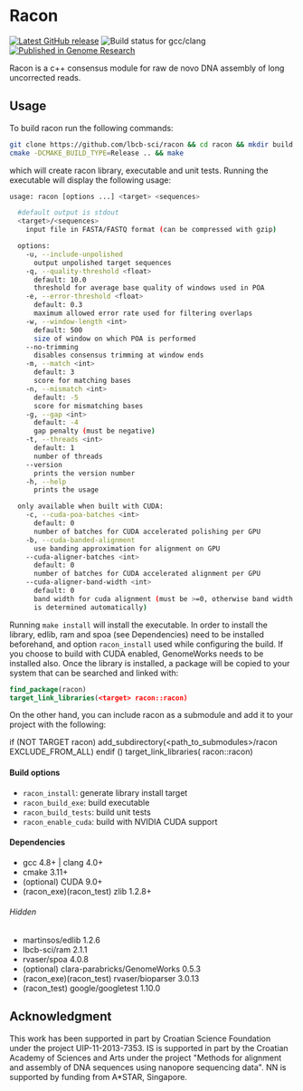# Racon

[![Latest GitHub release](https://img.shields.io/github/release/lbcb-sci/racon.svg)](https://github.com/lbcb-sci/racon/releases/latest)
![Build status for gcc/clang](https://github.com/lbcb-sci/racon/actions/workflows/racon.yml/badge.svg)
[![Published in Genome Research](https://img.shields.io/badge/published%20in-Genome%20Research-blue.svg)](https://doi.org/10.1101/gr.214270.116)

Racon is a c++ consensus module for raw de novo DNA assembly of long uncorrected reads.

## Usage

To build racon run the following commands:
```bash
git clone https://github.com/lbcb-sci/racon && cd racon && mkdir build && cd build
cmake -DCMAKE_BUILD_TYPE=Release .. && make
```

which will create racon library, executable and unit tests. Running the executable will display the following usage:

```bash
usage: racon [options ...] <target> <sequences>

  #default output is stdout
  <target>/<sequences>
    input file in FASTA/FASTQ format (can be compressed with gzip)

  options:
    -u, --include-unpolished
      output unpolished target sequences
    -q, --quality-threshold <float>
      default: 10.0
      threshold for average base quality of windows used in POA
    -e, --error-threshold <float>
      default: 0.3
      maximum allowed error rate used for filtering overlaps
    -w, --window-length <int>
      default: 500
      size of window on which POA is performed
    --no-trimming
      disables consensus trimming at window ends
    -m, --match <int>
      default: 3
      score for matching bases
    -n, --mismatch <int>
      default: -5
      score for mismatching bases
    -g, --gap <int>
      default: -4
      gap penalty (must be negative)
    -t, --threads <int>
      default: 1
      number of threads
    --version
      prints the version number
    -h, --help
      prints the usage

  only available when built with CUDA:
    -c, --cuda-poa-batches <int>
      default: 0
      number of batches for CUDA accelerated polishing per GPU
    -b, --cuda-banded-alignment
      use banding approximation for alignment on GPU
    --cuda-aligner-batches <int>
      default: 0
      number of batches for CUDA accelerated alignment per GPU
    --cuda-aligner-band-width <int>
      default: 0
      band width for cuda alignment (must be >=0, otherwise band width
      is determined automatically)
```

Running `make install` will install the executable. In order to install the library, edlib, ram and spoa (see Dependencies) need to be installed beforehand, and option `racon_install` used while configuring the build. If you choose to build with CUDA enabled, GenomeWorks needs to be installed also. Once the library is installed, a package will be copied to your system that can be searched and linked with:

```cmake
find_package(racon)
target_link_libraries(<target> racon::racon)
```

On the other hand, you can include racon as a submodule and add it to your project with the following:

if (NOT TARGET racon)
  add_subdirectory(<path_to_submodules>/racon EXCLUDE_FROM_ALL)
endif ()
target_link_libraries(<target> racon::racon)

#### Build options
- `racon_install`: generate library install target
- `racon_build_exe`: build executable
- `racon_build_tests`: build unit tests
- `racon_enable_cuda`: build with NVIDIA CUDA support

#### Dependencies
- gcc 4.8+ | clang 4.0+
- cmake 3.11+
- (optional) CUDA 9.0+
- (racon_exe)(racon_test) zlib 1.2.8+

###### Hidden
- martinsos/edlib 1.2.6
- lbcb-sci/ram 2.1.1
- rvaser/spoa 4.0.8
- (optional) clara-parabricks/GenomeWorks 0.5.3
- (racon_exe)(racon_test) rvaser/bioparser 3.0.13
- (racon_test) google/googletest 1.10.0

## Acknowledgment

This work has been supported in part by Croatian Science Foundation under the project UIP-11-2013-7353. IS is supported in part by the Croatian Academy of Sciences and Arts under the project "Methods for alignment and assembly of DNA sequences using nanopore sequencing data". NN is supported by funding from A*STAR, Singapore.
